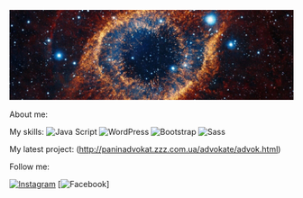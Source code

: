 ![Header](https://github.com/se-a11gh/se-a11gh/blob/main/assets/galaxy2.jpg)

About me:

My skills:
![Java Script](https://img.shields.io/badge/-JavaScript-yellow?style=flat&logo=JavaScript&logoColor=black)
![WordPress](https://img.shields.io/badge/-WordPress-87CEEB?style=flat&logo=WordPress&logoColor=white)
![Bootstrap](https://img.shields.io/badge/-Bootstrap-8A2BE2?style=flat&logo=Bootstrap&logoColor=white)
![Sass](https://img.shields.io/badge/-Sass-white?style=flat&logo=Sass&logoColor=FF69B4)


My latest project: (http://paninadvokat.zzz.com.ua/advokate/advok.html)

Follow me:

[![Instagram](https://img.shields.io/badge/-Instagram-FF1493?style=flat&logo=Instagram&logoColor=black)](https://www.instagram.com/)
[![Facebook](https://img.shields.io/badge/-Facebook-blue?style=flat&logo=Facebook&logoColor=white)]
